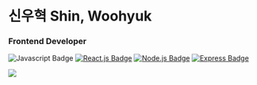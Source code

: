 # 신우혁 Shin, Woohyuk
### Frontend Developer

![Javascript Badge](https://img.shields.io/badge/Javscript-F7DF1E?style=flat&logo=Javascript&logoColor=white)
[![React.js Badge](https://img.shields.io/badge/React-61DAFB?style=flat&logo=React&logoColor=white)](https://reactjs.org/)
[![Node.js Badge](https://img.shields.io/badge/Node.js-339933?style=flat-square&logo=node.js&logoColor=white)](https://nodejs.org/)
[![Express Badge](https://img.shields.io/badge/Express-000000?style=flat-square&logo=express&logoColor=white)](https://expressjs.com/)

<img src="https://hits.seeyoufarm.com/api/count/incr/badge.svg?url=https%3A%2F%2Fgithub.com%2Fwoo-dev-log&count_bg=%233DBFC8&title_bg=%23555555&icon=&icon_color=%23E7E7E7&title=hits&edge_flat=false"/>
